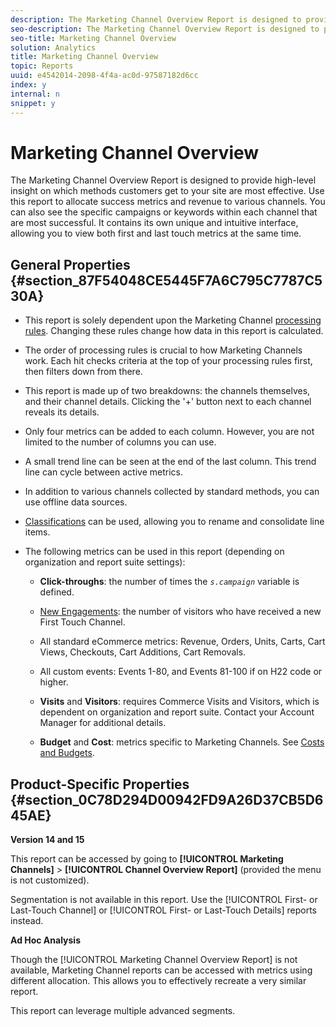 ```yaml
---
description: The Marketing Channel Overview Report is designed to provide high-level insight on which methods customers get to your site are most effective. Use this report to allocate success metrics and revenue to various channels. You can also see the specific campaigns or keywords within each channel that are most successful. It contains its own unique and intuitive interface, allowing you to view both first and last touch metrics at the same time.
seo-description: The Marketing Channel Overview Report is designed to provide high-level insight on which methods customers get to your site are most effective. Use this report to allocate success metrics and revenue to various channels. You can also see the specific campaigns or keywords within each channel that are most successful. It contains its own unique and intuitive interface, allowing you to view both first and last touch metrics at the same time.
seo-title: Marketing Channel Overview
solution: Analytics
title: Marketing Channel Overview
topic: Reports
uuid: e4542014-2098-4f4a-ac0d-97587182d6cc
index: y
internal: n
snippet: y
---
```


# Marketing Channel Overview

The Marketing Channel Overview Report is designed to provide high-level insight on which methods customers get to your site are most effective. Use this report to allocate success metrics and revenue to various channels. You can also see the specific campaigns or keywords within each channel that are most successful. It contains its own unique and intuitive interface, allowing you to view both first and last touch metrics at the same time.

## General Properties {#section_87F54048CE5445F7A6C795C7787C530A}

* This report is solely dependent upon the Marketing Channel [processing rules](https://marketing.adobe.com/resources/help/en_US/mchannel/index.html?f=c_channels_rules). Changing these rules change how data in this report is calculated. 
* The order of processing rules is crucial to how Marketing Channels work. Each hit checks criteria at the top of your processing rules first, then filters down from there. 
* This report is made up of two breakdowns: the channels themselves, and their channel details. Clicking the '+' button next to each channel reveals its details. 
* Only four metrics can be added to each column. However, you are not limited to the number of columns you can use. 
* A small trend line can be seen at the end of the last column. This trend line can cycle between active metrics. 
* In addition to various channels collected by standard methods, you can use offline data sources. 
* [Classifications](https://marketing.adobe.com/resources/help/en_US/mchannel/index.html?f=t_classifications) can be used, allowing you to rename and consolidate line items. 
* The following metrics can be used in this report (depending on organization and report suite settings):

    * **Click-throughs**: the number of times the *`s.campaign`* variable is defined. 
    
    * [New Engagements](https://marketing.adobe.com/resources/help/en_US/mchannel/index.html?f=t_visitor_engagement): the number of visitors who have received a new First Touch Channel. 
    * All standard eCommerce metrics: Revenue, Orders, Units, Carts, Cart Views, Checkouts, Cart Additions, Cart Removals. 
    * All custom events: Events 1-80, and Events 81-100 if on H22 code or higher. 
    * **Visits** and **Visitors**: requires Commerce Visits and Visitors, which is dependent on organization and report suite. Contact your Account Manager for additional details. 
    
    * **Budget** and **Cost**: metrics specific to Marketing Channels. See [Costs and Budgets](https://marketing.adobe.com/resources/help/en_US/mchannel/index.html?f=c_overview_budget).

## Product-Specific Properties {#section_0C78D294D00942FD9A26D37CB5D645AE}

**Version 14 and 15**

This report can be accessed by going to **[!UICONTROL Marketing Channels]** > **[!UICONTROL Channel Overview Report]** (provided the menu is not customized).

Segmentation is not available in this report. Use the [!UICONTROL First- or Last-Touch Channel] or [!UICONTROL First- or Last-Touch Details] reports instead.

**Ad Hoc Analysis**

Though the [!UICONTROL Marketing Channel Overview Report] is not available, Marketing Channel reports can be accessed with metrics using different allocation. This allows you to effectively recreate a very similar report.

This report can leverage multiple advanced segments. 

